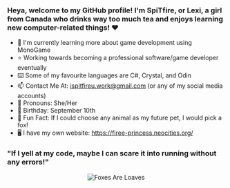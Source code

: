 ### Heya, welcome to my GitHub profile! I'm SpiTfire, or Lexi, a girl from Canada who drinks way too much tea and enjoys learning new computer-related things! ❤️
- 📝 I'm currently learning more about game development using MonoGame
- ⭐ Working towards becoming a professional software/game developer eventually
- ⌨️ Some of my favourite languages are C#, Crystal, and Odin
- 📫 Contact Me At: ispitfireu.work@gmail.com (or any of my social media accounts)
- 💬 Pronouns: She/Her
- 🎂 Birthday: September 10th
- 🎈 Fun Fact: If I could choose any animal as my future pet, I would pick a fox!
- 🖥️ I have my own website: https://firee-princess.neocities.org/
### "If I yell at my code, maybe I can scare it into running without any errors!"
<p align="center">
  <img src="https://github.com/user-attachments/assets/59a8cd50-ebd6-4a83-b10d-fcdf8931fbcf" alt="Foxes Are Loaves" />
</p>
